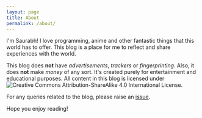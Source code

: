 ```yaml
---
layout: page
title: About
permalink: /about/
---
```


I'm Saurabh! I love programming, anime and other fantastic things that this world has to offer. This blog is a place for me to reflect and share experiences with the world.

This blog does **not** have _advertisements_, _trackers_ or _fingerprinting_. Also, it does **not** make _money_ of any sort. It's created purely for entertainment and educational purposes. All content in this blog is licensed under ![Creative Commons Attribution-ShareAlike 4.0 International License](https://i.creativecommons.org/l/by-sa/4.0/80x15.png).

For any queries related to the blog, please raise an [issue](https://github.com/tkshnwesper/tkshnwesper.github.io/issues).

Hope you enjoy reading!

